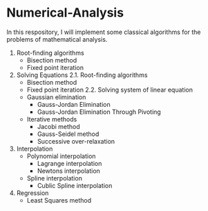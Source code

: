 # Numerical-Analysis
In this respository, I will implement some classical algorithms for the problems of mathematical analysis. 

1. Root-finding algorithms
    - Bisection method
    - Fixed point iteration
2. Solving Equations
2.1. Root-finding algorithms
    - Bisection method
    - Fixed point iteration
2.2. Solving system of linear equation
    - Gaussian elimination
        - Gauss-Jordan Elimination
        - Gauss-Jordan Elimination Through Pivoting
    - Iterative methods
        - Jacobi method
        - Gauss-Seidel method
        - Successive over-relaxation
3. Interpolation
    - Polynomial interpolation
        - Lagrange interpolation
        - Newtons interpolation
    - Spline interpolation
        - Cublic Spline interpolation
4. Regression
    - Least Squares method

